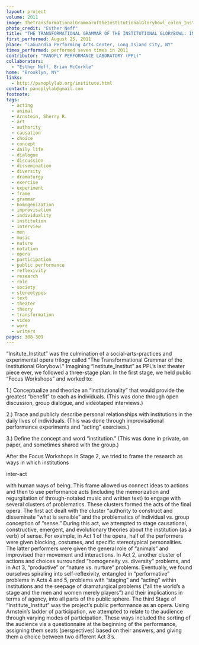 ```yaml
---
layout: project
volume: 2011
image: TheTransformationalGrammaroftheInstitutionalGlorybowl_colon_Institute_Institut.jpg
photo_credit: "Esther Neff"
title: "THE TRANSFORMATIONAL GRAMMAR OF THE INSTITUTIONAL GLORYBOWL: INSTITUTE_INSTITUT"
first_performed: August 25, 2011
place: "LaGuardia Performing Arts Center, Long Island City, NY"
times_performed: performed seven times in 2011
contributor: "PANOPLY PERFORMANCE LABORATORY (PPL)"
collaborators: 
  - "Esther Neff, Brian McCorkle"
home: "Brooklyn, NY"
links: 
  - http://panoplylab.org/institute.html
contact: panoplylab@gmail.com
footnote: 
tags: 
  - acting
  - animal
  - Arnstein, Sherry R.
  - art
  - authority
  - causation
  - choice
  - concept
  - daily life
  - dialogue
  - discussion
  - dissemination
  - diversity
  - dramaturgy
  - exercise
  - experiment
  - frame
  - grammar
  - homogenization
  - improvisation
  - individuality
  - institution
  - interview
  - men
  - music
  - nature
  - notation
  - opera
  - participation
  - public performance
  - reflexivity
  - research
  - role
  - society
  - stereotypes
  - text
  - theater
  - theory
  - transformation
  - video
  - word
  - writers
pages: 308-309
---
```


“Insitute_Institut” was the culmination of a social-arts-practices and experimental opera trilogy called “The Transformational Grammar of the Institutional Glorybowl.” Imagining “Institute_Institut” as PPL’s last theater piece ever, we followed a three-stage plan. In the first stage, we held public “Focus Workshops” and worked to: 

1.) Conceptualize and theorize an “institutionality” that would provide the greatest “benefit” to each as individuals. (This was done through open discussion, group dialogue, and videotaped interviews.) 

2.) Trace and publicly describe personal relationships with institutions in the daily lives of individuals. (This was done through improvisational performance experiments and “acting” exercises.) 

3.) Define the concept and word “institution.” (This was done in private, on paper, and sometimes shared with the group.) 

After the Focus Workshops in Stage 2, we tried to frame the research as ways in which institutions 

inter-act

 with human ways of being. This frame allowed us connect ideas to actions and then to use performance acts (including the memorization and regurgitation of through-notated music and written text) to engage with several clusters of problematics. These clusters formed the acts of the final opera. The first act dealt with the cluster “authority to construct and disseminate “what is sensible” and the problematics of individual vs. group conception of “sense.” During this act, we attempted to stage causational, constructive, emergent, and evolutionary theories about the institution (as a verb) of sense. For example, in Act 1 of the opera, half of the performers were given blocking, costumes, and specific stereotypical personalities. The latter performers were given the general role of “animals” and improvised their movement and interactions. In Act 2, another cluster of actions and choices surrounded “homogeneity vs. diversity” problems, and in Act 3, “productive” or “nature vs. nurture” problems. Eventually, we found ourselves spiraling into self-reflexivity, entangled in “performative” problems in Acts 4 and 5, problems with “staging” and “acting” within institutions and the seepage of dramaturgical problems (“all the world’s a stage and the men and women merely players”) and their implications in terms of agency, into all parts of the public sphere. The third Stage of “Institute_Institut” was the project’s public performance as an opera. Using Arnstein’s ladder of participation, we attempted to relate to the audience through varying modes of participation. These ways included the sorting of the audience via a questionnaire at the beginning of the performance, assigning them seats (perspectives) based on their answers, and giving them a choice between two different Act 3’s.
